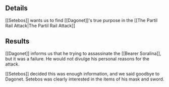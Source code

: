 ## Details
[[Setebos]] wants us to find [[Dagonet]]'s true purpose in the [[The Partil Rail Attack|The Partil Rail Attack]]
## Results

[[Dagonet]] informs us that he trying to assassinate the [[Bearer Soralina]], but it was a failure. He would not divulge his personal reasons for the attack.

[[Setebos]] decided this was enough information, and we said goodbye to Dagonet. Setebos was clearly interested in the items of his mask and sword.